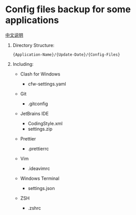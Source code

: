 # Config files backup for some applications

[中文说明](README_ZH.md)

1. Directory Structure:

   `{Application-Name}/{Update-Date}/{Config-Files}`

2. Including:

   - Clash for Windows

     - cfw-settings.yaml

   - Git

     - .gitconfig

   - JetBrains IDE

     - CodingStyle.xml
     - settings.zip

   - Prettier

     - .prettierrc

   - Vim

     - .ideavimrc

   - Windows Terminal

     - settings.json

   - ZSH

     - .zshrc
